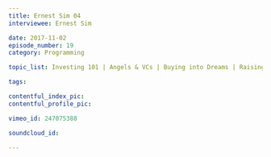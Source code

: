 ```yaml
---
title: Ernest Sim 04
interviewee: Ernest Sim

date: 2017-11-02
episode_number: 19
category: Programming

topic_list: Investing 101 | Angels & VCs | Buying into Dreams | Raising Money | Pitching Strategy | Funky Terms | Product First

tags:

contentful_index_pic:
contentful_profile_pic:

vimeo_id: 247075388

soundcloud_id:

---
```

